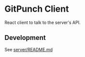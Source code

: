 # GitPunch Client

React client to talk to the server's API.

## Development

See [server/README.md](https://github.com/vfeskov/gitpunch/blob/master/server/README.md)
